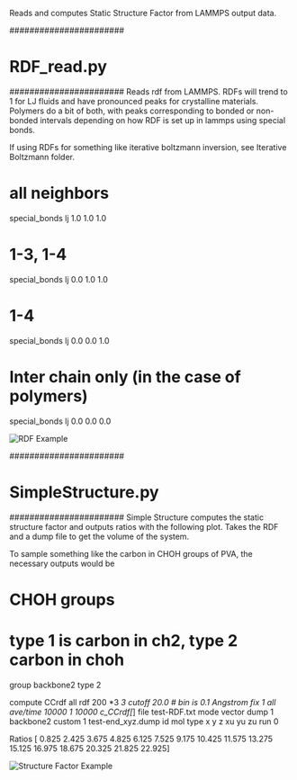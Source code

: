 Reads and computes Static Structure Factor from LAMMPS output data.

#######################
# RDF_read.py
#######################
Reads rdf from LAMMPS. RDFs will trend to 1 for LJ fluids and have pronounced peaks for crystalline materials. Polymers do a bit of both, with peaks corresponding to bonded or non-bonded intervals depending on how RDF is set up in lammps using special bonds.

If using RDFs for something like iterative boltzmann inversion, see Iterative Boltzmann folder.

# all neighbors
special_bonds lj 1.0 1.0 1.0

# 1-3, 1-4
special_bonds lj 0.0 1.0 1.0

# 1-4
special_bonds lj 0.0 0.0 1.0

# Inter chain only (in the case of polymers)
special_bonds lj 0.0 0.0 0.0

![RDF Example](https://user-images.githubusercontent.com/71855260/181778781-ad9e8f0f-a447-416b-994a-a599ec51dc4e.png)


#######################
# SimpleStructure.py
#######################
Simple Structure computes the static structure factor and outputs ratios with the following plot. Takes the RDF and a dump file to get the volume of the system.  

To sample something like the carbon in CHOH groups of PVA, the necessary outputs would be

# CHOH groups
# type 1 is carbon in ch2, type 2 carbon in choh
group backbone2 type 2

compute CCrdf all rdf 200 *3 *3 cutoff 20.0 # bin is 0.1 Angstrom
fix	 1 all ave/time  10000 1 10000 c_CCrdf[*] file test-RDF.txt mode vector
dump 1 backbone2 custom 1 test-end_xyz.dump id mol type x y z xu yu zu
run 0

 Ratios
[ 0.825  2.425  3.675  4.825  6.125  7.525  9.175 10.425 11.575 13.275
 15.125 16.975 18.675 20.325 21.825 22.925]

![Structure Factor Example](https://user-images.githubusercontent.com/71855260/181775994-89e7004d-72c7-47dd-9720-9d7200d5f676.png)
